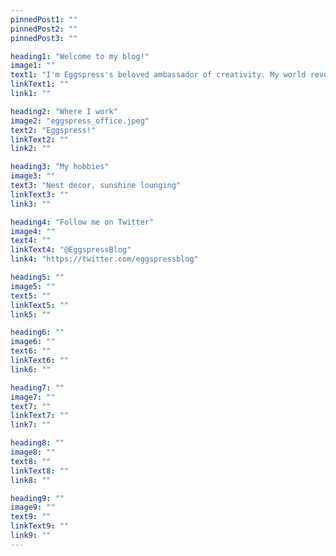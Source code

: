```yaml
---
pinnedPost1: ""
pinnedPost2: ""
pinnedPost3: ""

heading1: "Welcome to my blog!"
image1: ""
text1: "I'm Eggspress's beloved ambassador of creativity. My world revolves around bringing joy to the blogosphere through whimsical tales and creative adventures!"
linkText1: ""
link1: ""

heading2: "Where I work"
image2: "eggspress_office.jpeg"
text2: "Eggspress!"
linkText2: ""
link2: ""

heading3: "My hobbies"
image3: ""
text3: "Nest decor, sunshine lounging"
linkText3: ""
link3: ""

heading4: "Follow me on Twitter"
image4: ""
text4: ""
linkText4: "@EggspressBlog"
link4: "https://twitter.com/eggspressblog"

heading5: ""
image5: ""
text5: ""
linkText5: ""
link5: ""

heading6: ""
image6: ""
text6: ""
linkText6: ""
link6: ""

heading7: ""
image7: ""
text7: ""
linkText7: ""
link7: ""

heading8: ""
image8: ""
text8: ""
linkText8: ""
link8: ""

heading9: ""
image9: ""
text9: ""
linkText9: ""
link9: ""
---
```

